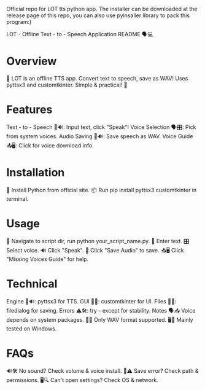 Official repo for LOT tts python app. The installer can be downloaded at the release page of this repo, you can also use pyinsaller library to pack this program:)


LOT - Offline Text - to - Speech Application README 🗣️💻

<h1/>Overview</h1>
🎉 LOT is an offline TTS app. Convert text to speech, save as WAV! Uses pyttsx3 and customtkinter. Simple & practical! 🌟


<h1/>Features</h1>
Text - to - Speech 📝🔊: Input text, click "Speak"!
Voice Selection 🗣️🎛️: Pick from system voices.
Audio Saving 💾🔊: Save speech as WAV.
Voice Guide 📥🖥️: Click for voice download info.


<h1/>Installation</h1>
🐍 Install Python from official site.
📦 Run pip install pyttsx3 customtkinter in terminal.


<h1/>Usage</h1>
💨 Navigate to script dir, run python your_script_name.py.
📝 Enter text.
🎛️ Select voice.
🔊 Click "Speak".
💾 Click "Save Audio" to save.
📥🖥️ Click "Missing Voices Guide" for help.


<h1/>Technical</h1>
Engine 🧩🔊: pyttsx3 for TTS.
GUI 🎨👀: customtkinter for UI.
Files 💾📂: filedialog for saving.
Errors ⚠️🛠️: try - except for stability.
Notes
🗣️📥 Voice depends on system packages.
💾🎵 Only WAV format supported.
🖥️🤔 Mainly tested on Windows.


<h1/>FAQs</h1>
🔊🛠️ No sound? Check volume & voice install.
💾⚠️ Save error? Check path & permissions.
🖥️🔍 Can't open settings? Check OS & network.
